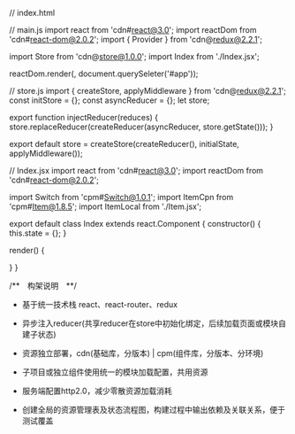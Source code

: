 // index.html
<script src=main.js></script>

// main.js
import react from 'cdn#react@3.0';
import reactDom from 'cdn#react-dom@2.0.2';
import { Provider } from 'cdn@redux@2.2.1';

import Store from 'cdn@store@1.0.0';
import Index from './Index.jsx';

reactDom.render(<Provider store={store}><Index></Provider>, document.querySeleter('#app'));

// store.js
import { createStore, applyMiddleware } from 'cdn@redux@2.2.1';
const initStore = {};
const asyncReducer = {};
let store;

export function injectReducer(reduces) {
  store.replaceReducer(createReducer(asyncReducer, store.getState()));
}

export default store = createStore(createReducer(), initialState, applyMiddleware());

// Index.jsx
import react from 'cdn#react@3.0';
import reactDom from 'cdn#react-dom@2.0.2';

import Switch from 'cpm#Switch@1.0.1';
import ItemCpn from 'cpm#Item@1.8.5';
import ItemLocal from './Item.jsx';

export default class Index extends react.Component {
  constructor() {
    this.state = {};
  }
  
  render() {
    <div calss="header"></div>
      <div calss="content">
        <Switch>
          <ItemCpn />
          <ItemLocal />
        </Switch>
      </div>
    <div calss="footer"></div>
  }
}


/**　构架说明　**/
- 基于统一技术栈 react、react-router、redux
- 异步注入reducer(共享reducer在store中初始化绑定，后续加载页面或模块自建子状态)
- 资源独立部署，cdn(基础库，分版本) | cpm(组件库，分版本、分环境)

- 子项目或独立组件使用统一的模块加载配置，共用资源

- 服务端配置http2.0，减少零散资源加载消耗

- 创建全局的资源管理表及状态流程图，构建过程中输出依赖及关联关系，便于测试覆盖
